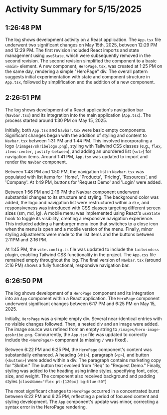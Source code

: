 # Activity Summary for 5/15/2025

## 1:26:48 PM
The log shows development activity on a React application.  The `App.tsx` file underwent two significant changes on May 15th, 2025, between 12:29 PM and 12:29 PM.  The first revision included React imports and state management using `useState`, which were subsequently removed in the second revision.  The second revision simplified the component to a basic `<main>` element.  A new component, `HeroPage.tsx`, was created at 1:25 PM on the same day, rendering a simple "HeroPage" div.  The overall pattern suggests initial experimentation with state and component structure in `App.tsx`, followed by simplification and the addition of a new component.


## 2:26:51 PM
The log shows development of a React application's navigation bar (`Navbar.tsx`) and its integration into the main application (`App.tsx`).  The process started around 1:30 PM on May 15, 2025.

Initially, both `App.tsx` and `Navbar.tsx` were basic empty components.  Significant changes began with the addition of styling and content to `Navbar.tsx` between 1:31 PM and 1:44 PM. This involved incorporating a logo (`/images/skribelogo.png`), styling with Tailwind CSS classes (e.g., `flex`, `items-center`, `justify-between`), and adding an unordered list (`<ul>`) for navigation items.  Around 1:41 PM, `App.tsx` was updated to import and render the `Navbar` component.

Between 1:48 PM and 1:50 PM, the navigation list in `Navbar.tsx` was populated with list items for 'Home', 'Products', 'Pricing', 'Resources', and 'Company'.  At 1:49 PM, buttons for 'Request Demo' and 'Login' were added.

Between 1:56 PM and 2:16 PM the Navbar component underwent substantial changes to its structure and styling. The background color was added, the logo and navigation list were restructured within a `div`,  and responsiveness was introduced with CSS classes targeting different screen sizes (sm, md, lg). A mobile menu was implemented using React's `useState` hook to toggle its visibility,  creating a responsive navigation experience. This included adding a hamburger menu icon that switches to a close icon when the menu is open and a mobile version of the menu. Finally, minor styling adjustments were made to the list items and the buttons between 2:11PM and 2:16 PM.

At 1:45 PM, the `vite.config.ts` file was updated to include the `tailwindcss` plugin, enabling Tailwind CSS functionality in the project.  The `App.css` file remained empty throughout the log.  The final version of `Navbar.tsx` (around 2:16 PM) shows a fully functional, responsive navigation bar.


## 6:26:50 PM
The log shows development of a `HeroPage` component and its integration into an `App` component within a React application.  The `HeroPage` component underwent significant changes between 6:17 PM and 6:25 PM on May 15, 2025.

Initially, `HeroPage` was a simple empty div.  Several near-identical entries with no visible changes followed. Then, a nested div and an image were added. The image source was refined from an empty string to `/images/hero-image-goskribe.png`.  Concurrently, the `App.tsx` file was updated to correctly include the `<HeroPage/>` component (a missing `/` was fixed).

Between 6:22 PM and 6:25 PM,  the `HeroPage` component's content was substantially enhanced. A heading (`<h1>`), paragraph (`<p>`), and button (`<button>`) were added within a div. The paragraph contains marketing copy for "Skribe."  The button text evolved from "Req" to "Request Demo." Finally, styling was added to the heading using inline styles, specifying font, color, size, and weight. The component also received background and padding styles (`className="flex pt-[120px] bg-blue-50"`)


The most significant changes to `HeroPage` occurred in a concentrated burst between 6:22 PM and 6:25 PM, reflecting a period of focused content and styling development. The `App` component's update was minor, correcting a syntax error in the HeroPage rendering.
